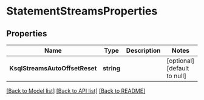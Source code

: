 # StatementStreamsProperties

## Properties
Name | Type | Description | Notes
------------ | ------------- | ------------- | -------------
**KsqlStreamsAutoOffsetReset** | **string** |  | [optional] [default to null]

[[Back to Model list]](../README.md#documentation-for-models) [[Back to API list]](../README.md#documentation-for-api-endpoints) [[Back to README]](../README.md)

